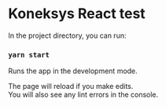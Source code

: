 # Koneksys React test


In the project directory, you can run:

### `yarn start`

Runs the app in the development mode.

The page will reload if you make edits.\
You will also see any lint errors in the console.
